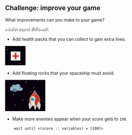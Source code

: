 ## Challenge: improve your game

What improvements can you make to your game?

මෙන්න අදහස් කිහිපයක්:

+ Add health packs that you can collect to gain extra lives.

![තිර රුව(screenshot)](images/invaders-aid.png)

+ Add floating rocks that your spaceship must avoid.

![පින්තුරය](images/invaders-rocks.png)

+ Make more enemies appear when your score gets to `100`.

```blocks3
    wait until <(score :: variables) = [100]>
```